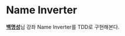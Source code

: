 # Name Inverter

[**백명성**](https://www.youtube.com/watch?v=czjWpmy3rkM)님 강좌 Name Inverter를 TDD로 구현해본다.